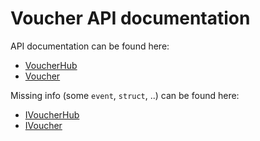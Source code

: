 # Voucher API documentation

<!---
Note: Do not edit other .md files manually, they are automatically generated.
-->

API documentation can be found here:
- [VoucherHub](./VoucherHub.md)
- [Voucher](./Voucher.md)

Missing info (some `event`, `struct`, ..) can be found here:
- [IVoucherHub](./IVoucherHub.md)
- [IVoucher](./IVoucher.md)
